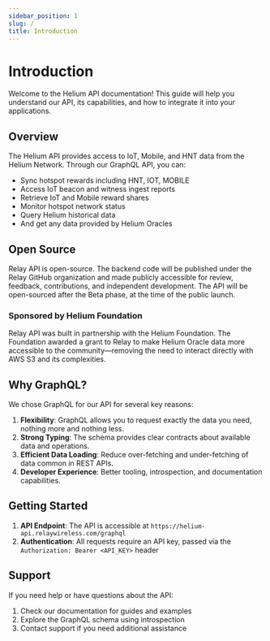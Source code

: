 ```yaml
---
sidebar_position: 1
slug: /
title: Introduction
---
```


# Introduction

Welcome to the Helium API documentation! This guide will help you understand our API, its capabilities, and how to integrate it into your applications.

## Overview

The Helium API provides access to IoT, Mobile, and HNT data from the Helium Network. Through our GraphQL API, you can:

- Sync hotspot rewards including HNT, IOT, MOBILE
- Access IoT beacon and witness ingest reports
- Retrieve IoT and Mobile reward shares
- Monitor hotspot network status
- Query Helium historical data
- And get any data provided by Helium Oracles

## Open Source

Relay API is open-source. The backend code will be published under the Relay GitHub organization and made publicly accessible for review, feedback, contributions, and independent development. The API will be open-sourced after the Beta phase, at the time of the public launch.

### Sponsored by Helium Foundation

Relay API was built in partnership with the Helium Foundation. The Foundation awarded a grant to Relay to make Helium Oracle data more accessible to the community—removing the need to interact directly with AWS S3 and its complexities.

## Why GraphQL?

We chose GraphQL for our API for several key reasons:

1. **Flexibility**: GraphQL allows you to request exactly the data you need, nothing more and nothing less.
2. **Strong Typing**: The schema provides clear contracts about available data and operations.
3. **Efficient Data Loading**: Reduce over-fetching and under-fetching of data common in REST APIs.
4. **Developer Experience**: Better tooling, introspection, and documentation capabilities.

## Getting Started

1. **API Endpoint**: The API is accessible at `https://helium-api.relaywireless.com/graphql`
2. **Authentication**: All requests require an API key, passed via the `Authorization: Bearer <API_KEY>` header

## Support

If you need help or have questions about the API:

1. Check our documentation for guides and examples
2. Explore the GraphQL schema using introspection
3. Contact support if you need additional assistance
